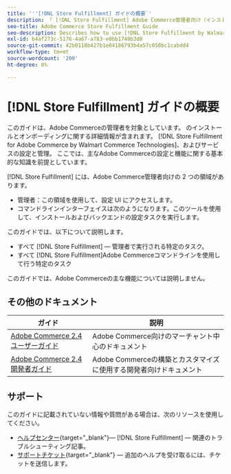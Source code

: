 ```yaml
---
title: '''[!DNL Store Fulfillment] ガイドの概要`'
description: 「 [!DNL Store Fulfillment] Adobe Commerce管理者向け（インストールやオンボーディングを含む）」
seo-title: Adobe Commerce Store Fulfillment Guide
seo-description: Describes how to use [!DNL Store Fulfillment by Walmart Commerce Technologies] services with Adobe Commerce.
exl-id: b4af273c-5176-4a67-a783-e0bb1740b3d8
source-git-commit: 42b0118b427b1e04186793b4a57c058bc1cabdd4
workflow-type: tm+mt
source-wordcount: '200'
ht-degree: 0%

---
```


# [!DNL Store Fulfillment] ガイドの概要

このガイドは、Adobe Commerceの管理者を対象としています。 のインストールとオンボーディングに関する詳細情報が含まれます。 [!DNL Store Fulfillment for Adobe Commerce by Walmart Commerce Technologies]、およびサービスの設定と管理。 ここでは、主なAdobe Commerceの設定と機能に関する基本的な知識を前提としています。

[!DNL Store Fulfillment] には、Adobe Commerce管理者向けの 2 つの領域があります。

* 管理者：この領域を使用して、設定 UI にアクセスします。
* コマンドラインインターフェイスは次のようになります。このツールを使用して、インストールおよびバックエンドの設定タスクを実行します。

このガイドでは、以下について説明します。

* すべて [!DNL Store Fulfillment] — 管理者で実行される特定のタスク。
* すべて [!DNL Store Fulfillment]Adobe Commerceコマンドラインを使用して行う特定のタスク

このガイドでは、Adobe Commerceの主な機能については説明しません。

## その他のドキュメント

| ガイド | 説明 |
|-----------------------------------------------------------------------|----------------------------------------------------------------------------|
| [Adobe Commerce 2.4 ユーザーガイド](https://docs.magento.com/user-guide/) | Adobe Commerce向けのマーチャント中心のドキュメント |
| [Adobe Commerce 2.4 開発者ガイド](https://devdocs.magento.com/) | Adobe Commerceの構築とカスタマイズに使用する開発者向けドキュメント |

## サポート

このガイドに記載されていない情報や質問がある場合は、次のリソースを使用してください。

* [ヘルプセンター](https://support.magento.com/hc/en-us){target=&quot;_blank&quot;}— [!DNL Store Fulfillment] — 関連のトラブルシューティング記事。
* [サポートチケット](https://support.magento.com/hc/en-us/articles/360000913794#submit-ticket){target=&quot;_blank&quot;} — 追加のヘルプを受け取るには、チケットを送信します。
